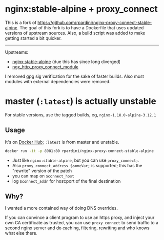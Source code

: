 # nginx:stable-alpine + proxy_connect

This is a fork of https://github.com/rpardini/nginx-proxy-connect-stable-alpine. The goal of this fork is to have a Dockerfile that uses updated versions of upstream sources. Also, a build script was added to make getting started a bit quicker.

---

Upstreams:
- [nginx:stable-alpine](https://github.com/nginxinc/docker-nginx/tree/master/stable/alpine) (due this has since long diverged)
- [ngx_http_proxy_connect_module](https://github.com/chobits/ngx_http_proxy_connect_module)

I removed gpg sig verification for the sake of faster builds.
Also most modules with external dependencies were removed.

# master (`:latest`) is actually unstable

For stable versions, use the tagged builds, eg, `nginx-1.18.0-alpine-3.12.1`

## Usage

It's on [Docker Hub](https://hub.docker.com/r/rpardini/nginx-proxy-connect-stable-alpine/); `:latest` is from master and unstable.

```bash
docker run -it -p 8081:80 rpardini/nginx-proxy-connect-stable-alpine
```

- Just like `nginx:stable-alpine`, but you can use `proxy_connect;`.
- Also `proxy_connect_address $someVar;` is supported; this has the "rewrite" version of the patch
- you can map on `$connect_host`
- log `$connect_addr` for host:port of the final destination

## Why?

I wanted a more contained way of doing DNS overrides.

If you can convince a client program to use an https proxy, and inject your own CA certificate as trusted, you can use `proxy_connect` to send traffic to a second nginx server and do caching, filtering, rewriting and who knows what else there.
